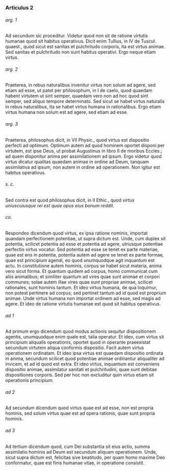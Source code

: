 ### Articulus 2

###### arg. 1
Ad secundum sic proceditur. Videtur quod non sit de ratione virtutis humanae quod sit habitus operativus. Dicit enim Tullius, in IV de Tuscul. quaest., quod sicut est sanitas et pulchritudo corporis, ita est virtus animae. Sed sanitas et pulchritudo non sunt habitus operativi. Ergo neque etiam virtus.

###### arg. 2
Praeterea, in rebus naturalibus invenitur virtus non solum ad agere, sed etiam ad esse, ut patet per philosophum, in I de caelo, quod quaedam habent virtutem ut sint semper, quaedam vero non ad hoc quod sint semper, sed aliquo tempore determinato. Sed sicut se habet virtus naturalis in rebus naturalibus, ita se habet virtus humana in rationalibus. Ergo etiam virtus humana non solum est ad agere, sed etiam ad esse.

###### arg. 3
Praeterea, philosophus dicit, in VII Physic., quod virtus est dispositio perfecti ad optimum. Optimum autem ad quod hominem oportet disponi per virtutem, est ipse Deus, ut probat Augustinus in libro II de moribus Eccles.; ad quem disponitur anima per assimilationem ad ipsum. Ergo videtur quod virtus dicatur qualitas quaedam animae in ordine ad Deum, tanquam assimilativa ad ipsum, non autem in ordine ad operationem. Non igitur est habitus operativus.

###### s. c.
Sed contra est quod philosophus dicit, in II Ethic., quod *virtus uniuscuiusque rei est quae opus eius bonum reddit*.

###### co.
Respondeo dicendum quod virtus, ex ipsa ratione nominis, importat quandam perfectionem potentiae, ut supra dictum est. Unde, cum duplex sit potentia, scilicet potentia ad esse et potentia ad agere, utriusque potentiae perfectio virtus vocatur. Sed potentia ad esse se tenet ex parte materiae, quae est ens in potentia, potentia autem ad agere se tenet ex parte formae, quae est principium agendi, eo quod unumquodque agit inquantum est actu. In constitutione autem hominis, corpus se habet sicut materia, anima vero sicut forma. Et quantum quidem ad corpus, homo communicat cum aliis animalibus; et similiter quantum ad vires quae sunt animae et corpori communes; solae autem illae vires quae sunt propriae animae, scilicet rationales, sunt hominis tantum. Et ideo virtus humana, de qua loquimur, non potest pertinere ad corpus; sed pertinet tantum ad id quod est proprium animae. Unde virtus humana non importat ordinem ad esse, sed magis ad agere. Et ideo de ratione virtutis humanae est quod sit habitus operativus.

###### ad 1
Ad primum ergo dicendum quod modus actionis sequitur dispositionem agentis, unumquodque enim quale est, talia operatur. Et ideo, cum virtus sit principium aliqualis operationis, oportet quod in operante praeexistat secundum virtutem aliqua conformis dispositio. Facit autem virtus operationem ordinatam. Et ideo ipsa virtus est quaedam dispositio ordinata in anima, secundum scilicet quod potentiae animae ordinantur aliqualiter ad invicem, et ad id quod est extra. Et ideo virtus, inquantum est conveniens dispositio animae, assimilatur sanitati et pulchritudini, quae sunt debitae dispositiones corporis. Sed per hoc non excluditur quin virtus etiam sit operationis principium.

###### ad 2
Ad secundum dicendum quod virtus quae est ad esse, non est propria hominis, sed solum virtus quae est ad opera rationis, quae sunt propria hominis.

###### ad 3
Ad tertium dicendum quod, cum Dei substantia sit eius actio, summa assimilatio hominis ad Deum est secundum aliquam operationem. Unde, sicut supra dictum est, felicitas sive beatitudo, per quam homo maxime Deo conformatur, quae est finis humanae vitae, in operatione consistit.

